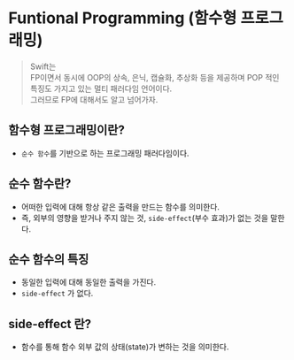 # Funtional Programming (함수형 프로그래밍)

> Swift는   
> FP이면서 동시에 OOP의 상속, 은닉, 캡슐화, 추상화 등을 제공하며 POP 적인 특징도 가지고 있는 멀티 패러다임 언어이다.   
> 그러므로 FP에 대해서도 알고 넘어가자.


## 함수형 프로그래밍이란?
- `순수 함수`를 기반으로 하는 프로그래밍 패러다임이다.

## 순수 함수란?
- 어떠한 입력에 대해 항상 같은 출력을 만드는 함수를 의미한다.
- 즉, 외부의 영향을 받거나 주지 않는 것, `side-effect`(부수 효과)가 없는 것을 말한다.

## 순수 함수의 특징
- 동일한 입력에 대해 동일한 출력을 가진다.
- `side-effect` 가 없다.

## side-effect 란?
- 함수를 통해 함수 외부 값의 상태(state)가 변하는 것을 의미한다.
```swift

```